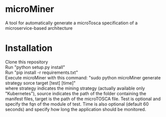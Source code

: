 # microMiner
A tool for automatically generate a microTosca specification of a microservice-based architecture

# Installation
Clone this repository  
Run "python setup.py install"  
Run "pip install -r requirements.txt"  
Execute microMiner with this command: "sudo python microMiner generate strategy sorce target [test] [time]"  
where strategy indicates the mining strategy (actually available only "Kubernetes"), source indicates the path of the folder containing the manifest files, target is the path of the microTOSCA file. Test is optional and specify the fqn of the module of test. Time is also optional (default 60 seconds) and specify how long the application should be monitored.
